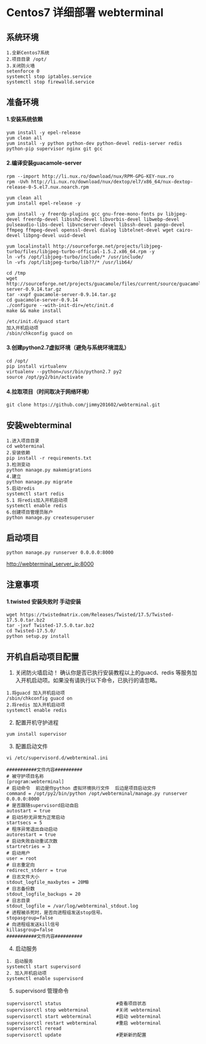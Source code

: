 # Centos7 详细部署 webterminal

## 系统环境

```
1.全新Centos7系统
2.项目目录 /opt/
3.关闭防火墙
setenforce 0
systemctl stop iptables.service
systemctl stop firewalld.service
```

## 准备环境

#### 1.安装系统依赖

```
yum install -y epel-release
yum clean all
yum install -y python python-dev python-devel redis-server redis python-pip supervisor nginx git gcc 
```

#### 2.编译安装guacamole-server

```
rpm --import http://li.nux.ro/download/nux/RPM-GPG-KEY-nux.ro
rpm -Uvh http://li.nux.ro/download/nux/dextop/el7/x86_64/nux-dextop-release-0-5.el7.nux.noarch.rpm

yum clean all
yum install epel-release -y

yum install -y freerdp-plugins gcc gnu-free-mono-fonts pv libjpeg-devel freerdp-devel libssh2-devel libvorbis-devel libwebp-devel pulseaudio-libs-devel libvncserver-devel libssh-devel pango-devel ffmpeg ffmpeg-devel openssl-devel dialog libtelnet-devel wget cairo-devel libpng-devel uuid-devel

yum localinstall http://sourceforge.net/projects/libjpeg-turbo/files/libjpeg-turbo-official-1.5.2.x86_64.rpm -y
ln -vfs /opt/libjpeg-turbo/include/* /usr/include/
ln -vfs /opt/libjpeg-turbo/lib??/* /usr/lib64/

cd /tmp
wget http://sourceforge.net/projects/guacamole/files/current/source/guacamole-server-0.9.14.tar.gz
tar -xvpf guacamole-server-0.9.14.tar.gz
cd guacamole-server-0.9.14
./configure --with-init-dir=/etc/init.d
make && make install

/etc/init.d/guacd start
加入开机启动项
/sbin/chkconfig guacd on
```

#### 3.创建python2.7虚拟环境（避免与系统环境混乱）

```
cd /opt/
pip install virtualenv
virtualenv --python=/usr/bin/python2.7 py2
source /opt/py2/bin/activate
```

#### 4.拉取项目（时间取决于网络环境）

```
git clone https://github.com/jimmy201602/webterminal.git
```

## 安装webterminal 

```
1.进入项目目录
cd webterminal
2.安装依赖
pip install -r requirements.txt
3.检测变动
python manage.py makemigrations
4.建立
python manage.py migrate
5.启动redis
systemctl start redis
5.1 将redis加入开机启动项
systemctl enable redis
6.创建项目管理员账户
python manage.py createsuperuser
```

## 启动项目

```
python manage.py runserver 0.0.0.0:8000
```
[http://webterminal_server_ip:8000](http://webterminal_server_ip:8000)


## 注意事项

#### 1.twisted 安装失败时 手动安装

```
wget https://twistedmatrix.com/Releases/Twisted/17.5/Twisted-17.5.0.tar.bz2
tar -jxvf Twisted-17.5.0.tar.bz2
cd Twisted-17.5.0/
python setup.py install
```

## 开机自启动项目配置

1. 关闭防火墙启动！ 确认你是否已执行安装教程以上的guacd、redis 等服务加入开机启动项。如果没有请执行以下命令，已执行的请忽略。

```
1.将guacd 加入开机启动项
/sbin/chkconfig guacd on
2.将redis 加入开机启动项
systemctl enable redis
```

2. 配置开机守护进程

```
yum install supervisor
```

3. 配置启动文件

```
vi /etc/supervisord.d/webterminal.ini

###########文件内容##########
# 被守护项目名称
[program:webterminal]
# 启动命令  前边是你python 虚拟环境执行文件  后边是项目启动文件
command = /opt/py2/bin/python /opt/webterminal/manage.py runserver 0.0.0.0:8000
# 是否跟随supervisord启动自启
autostart = true
# 启动5秒无异常为正常启动
startsecs = 5
# 程序异常退出自动启动
autorestart = true 
# 启动失败自动重试次数
startretries = 3
# 启动用户
user = root
# 日志重定向
redirect_stderr = true
# 日志文件大小
stdout_logfile_maxbytes = 20MB
# 日志备份数
stdout_logfile_backups = 20
# 日志目录
stdout_logfile = /var/log/webterminal_stdout.log
# 进程被杀死时，是否向进程组发送stop信号。
stopasgroup=false
# 向进程组发送kill信号
killasgroup=false
###########文件内容##########
```

4. 启动服务

```
1. 启动服务
systemctl start supervisord
2. 加入开机启动项
systemctl enable supervisord
```

5. supervisord 管理命令

```
supervisorctl status                    #查看项目状态
supervisorctl stop webterminal          #关闭 webterminal
supervisorctl start webterminal         #启动 webterminal
supervisorctl restart webterminal       #重启 webterminal
supervisorctl reread
supervisorctl update                    #更新新的配置
```